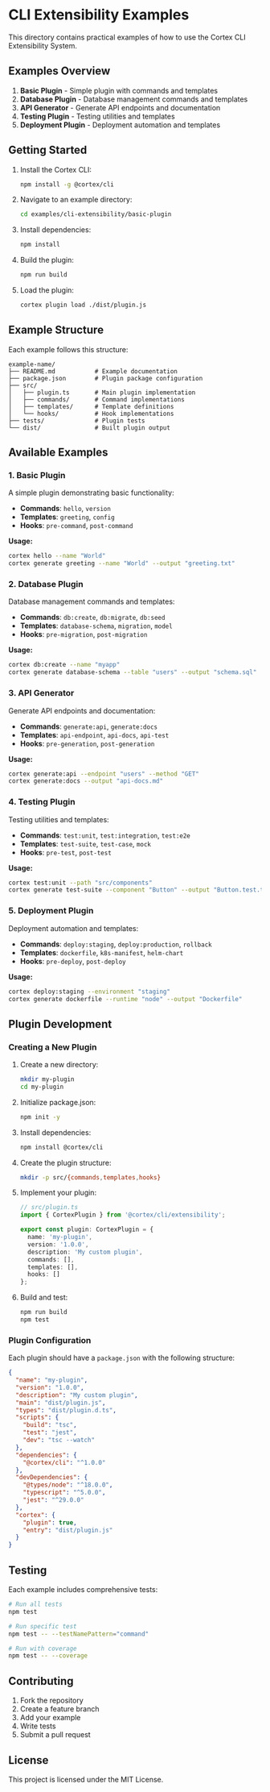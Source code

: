 # CLI Extensibility Examples

This directory contains practical examples of how to use the Cortex CLI Extensibility System.

## Examples Overview

1. **Basic Plugin** - Simple plugin with commands and templates
2. **Database Plugin** - Database management commands and templates
3. **API Generator** - Generate API endpoints and documentation
4. **Testing Plugin** - Testing utilities and templates
5. **Deployment Plugin** - Deployment automation and templates

## Getting Started

1. Install the Cortex CLI:
   ```bash
   npm install -g @cortex/cli
   ```

2. Navigate to an example directory:
   ```bash
   cd examples/cli-extensibility/basic-plugin
   ```

3. Install dependencies:
   ```bash
   npm install
   ```

4. Build the plugin:
   ```bash
   npm run build
   ```

5. Load the plugin:
   ```bash
   cortex plugin load ./dist/plugin.js
   ```

## Example Structure

Each example follows this structure:

```
example-name/
├── README.md           # Example documentation
├── package.json        # Plugin package configuration
├── src/
│   ├── plugin.ts       # Main plugin implementation
│   ├── commands/       # Command implementations
│   ├── templates/      # Template definitions
│   └── hooks/          # Hook implementations
├── tests/              # Plugin tests
└── dist/               # Built plugin output
```

## Available Examples

### 1. Basic Plugin

A simple plugin demonstrating basic functionality:

- **Commands**: `hello`, `version`
- **Templates**: `greeting`, `config`
- **Hooks**: `pre-command`, `post-command`

**Usage:**
```bash
cortex hello --name "World"
cortex generate greeting --name "World" --output "greeting.txt"
```

### 2. Database Plugin

Database management commands and templates:

- **Commands**: `db:create`, `db:migrate`, `db:seed`
- **Templates**: `database-schema`, `migration`, `model`
- **Hooks**: `pre-migration`, `post-migration`

**Usage:**
```bash
cortex db:create --name "myapp"
cortex generate database-schema --table "users" --output "schema.sql"
```

### 3. API Generator

Generate API endpoints and documentation:

- **Commands**: `generate:api`, `generate:docs`
- **Templates**: `api-endpoint`, `api-docs`, `api-test`
- **Hooks**: `pre-generation`, `post-generation`

**Usage:**
```bash
cortex generate:api --endpoint "users" --method "GET"
cortex generate:docs --output "api-docs.md"
```

### 4. Testing Plugin

Testing utilities and templates:

- **Commands**: `test:unit`, `test:integration`, `test:e2e`
- **Templates**: `test-suite`, `test-case`, `mock`
- **Hooks**: `pre-test`, `post-test`

**Usage:**
```bash
cortex test:unit --path "src/components"
cortex generate test-suite --component "Button" --output "Button.test.ts"
```

### 5. Deployment Plugin

Deployment automation and templates:

- **Commands**: `deploy:staging`, `deploy:production`, `rollback`
- **Templates**: `dockerfile`, `k8s-manifest`, `helm-chart`
- **Hooks**: `pre-deploy`, `post-deploy`

**Usage:**
```bash
cortex deploy:staging --environment "staging"
cortex generate dockerfile --runtime "node" --output "Dockerfile"
```

## Plugin Development

### Creating a New Plugin

1. Create a new directory:
   ```bash
   mkdir my-plugin
   cd my-plugin
   ```

2. Initialize package.json:
   ```bash
   npm init -y
   ```

3. Install dependencies:
   ```bash
   npm install @cortex/cli
   ```

4. Create the plugin structure:
   ```bash
   mkdir -p src/{commands,templates,hooks}
   ```

5. Implement your plugin:
   ```typescript
   // src/plugin.ts
   import { CortexPlugin } from '@cortex/cli/extensibility';
   
   export const plugin: CortexPlugin = {
     name: 'my-plugin',
     version: '1.0.0',
     description: 'My custom plugin',
     commands: [],
     templates: [],
     hooks: []
   };
   ```

6. Build and test:
   ```bash
   npm run build
   npm test
   ```

### Plugin Configuration

Each plugin should have a `package.json` with the following structure:

```json
{
  "name": "my-plugin",
  "version": "1.0.0",
  "description": "My custom plugin",
  "main": "dist/plugin.js",
  "types": "dist/plugin.d.ts",
  "scripts": {
    "build": "tsc",
    "test": "jest",
    "dev": "tsc --watch"
  },
  "dependencies": {
    "@cortex/cli": "^1.0.0"
  },
  "devDependencies": {
    "@types/node": "^18.0.0",
    "typescript": "^5.0.0",
    "jest": "^29.0.0"
  },
  "cortex": {
    "plugin": true,
    "entry": "dist/plugin.js"
  }
}
```

## Testing

Each example includes comprehensive tests:

```bash
# Run all tests
npm test

# Run specific test
npm test -- --testNamePattern="command"

# Run with coverage
npm test -- --coverage
```

## Contributing

1. Fork the repository
2. Create a feature branch
3. Add your example
4. Write tests
5. Submit a pull request

## License

This project is licensed under the MIT License.